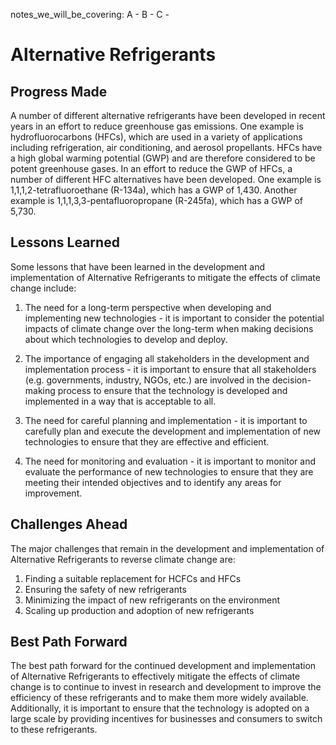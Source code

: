notes_we_will_be_covering:
A -
B -
C -

# Alternative Refrigerants

## Progress Made

A number of different alternative refrigerants have been developed in recent years in an effort to reduce greenhouse gas emissions. One example is hydrofluorocarbons (HFCs), which are used in a variety of applications including refrigeration, air conditioning, and aerosol propellants. HFCs have a high global warming potential (GWP) and are therefore considered to be potent greenhouse gases. In an effort to reduce the GWP of HFCs, a number of different HFC alternatives have been developed. One example is 1,1,1,2-tetrafluoroethane (R-134a), which has a GWP of 1,430. Another example is 1,1,1,3,3-pentafluoropropane (R-245fa), which has a GWP of 5,730.

## Lessons Learned

Some lessons that have been learned in the development and implementation of Alternative Refrigerants to mitigate the effects of climate change include:

1. The need for a long-term perspective when developing and implementing new technologies - it is important to consider the potential impacts of climate change over the long-term when making decisions about which technologies to develop and deploy.

2. The importance of engaging all stakeholders in the development and implementation process - it is important to ensure that all stakeholders (e.g. governments, industry, NGOs, etc.) are involved in the decision-making process to ensure that the technology is developed and implemented in a way that is acceptable to all.

3. The need for careful planning and implementation - it is important to carefully plan and execute the development and implementation of new technologies to ensure that they are effective and efficient.

4. The need for monitoring and evaluation - it is important to monitor and evaluate the performance of new technologies to ensure that they are meeting their intended objectives and to identify any areas for improvement.

## Challenges Ahead

The major challenges that remain in the development and implementation of Alternative Refrigerants to reverse climate change are:

1. Finding a suitable replacement for HCFCs and HFCs
2. Ensuring the safety of new refrigerants
3. Minimizing the impact of new refrigerants on the environment
4. Scaling up production and adoption of new refrigerants

## Best Path Forward

The best path forward for the continued development and implementation of Alternative Refrigerants to effectively mitigate the effects of climate change is to continue to invest in research and development to improve the efficiency of these refrigerants and to make them more widely available. Additionally, it is important to ensure that the technology is adopted on a large scale by providing incentives for businesses and consumers to switch to these refrigerants.
